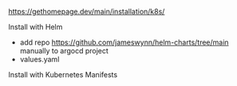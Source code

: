 https://gethomepage.dev/main/installation/k8s/

Install with Helm
- add repo https://github.com/jameswynn/helm-charts/tree/main manually to argocd project
- values.yaml

Install with Kubernetes Manifests
